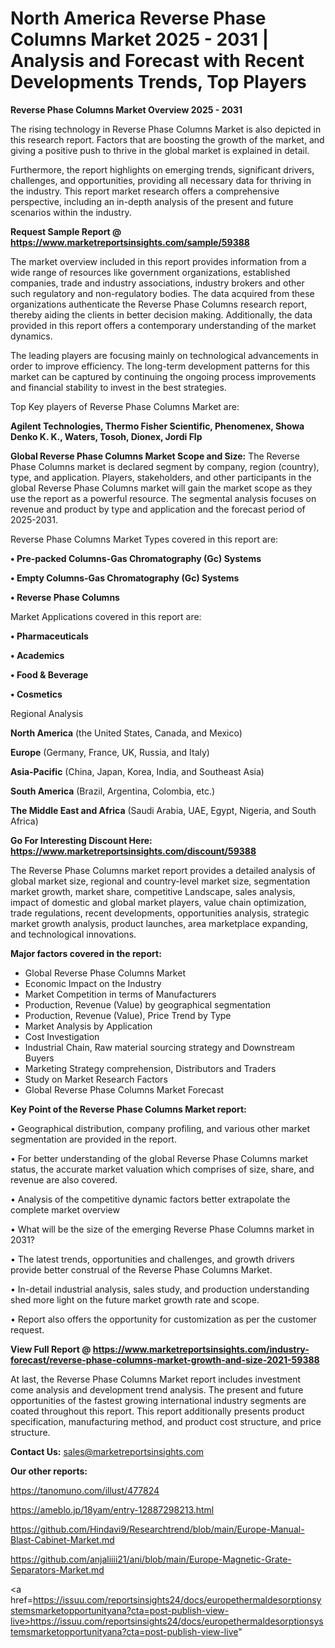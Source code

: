 # North America Reverse Phase Columns Market 2025 - 2031 | Analysis and Forecast with Recent Developments Trends, Top Players

<Strong> Reverse Phase Columns Market Overview 2025 - 2031</strong>

The rising technology in Reverse Phase Columns Market is also depicted in this research report. Factors that are boosting the growth of the market, and giving a positive push to thrive in the global market is explained in detail.

Furthermore, the report highlights on emerging trends, significant drivers, challenges, and opportunities, providing all necessary data for thriving in the industry. This report market research offers a comprehensive perspective, including an in-depth analysis of the present and future scenarios within the industry.

<strong>Request Sample Report @ <a href=https://www.marketreportsinsights.com/sample/59388>https://www.marketreportsinsights.com/sample/59388</a></strong>

The market overview included in this report provides information from a wide range of resources like government organizations, established companies, trade and industry associations, industry brokers and other such regulatory and non-regulatory bodies. The data acquired from these organizations authenticate the Reverse Phase Columns research report, thereby aiding the clients in better decision making. Additionally, the data provided in this report offers a contemporary understanding of the market dynamics.

The leading players are focusing mainly on technological advancements in order to improve efficiency. The long-term development patterns for this market can be captured by continuing the ongoing process improvements and financial stability to invest in the best strategies.

Top Key players of Reverse Phase Columns Market are:

<strong>Agilent Technologies, Thermo Fisher Scientific, Phenomenex, Showa Denko K. K., Waters, Tosoh, Dionex, Jordi Flp</strong>

<strong><b>Global Reverse Phase Columns Market Scope and Size:</b></strong>
The Reverse Phase Columns market is declared segment by company, region (country), type, and application. Players, stakeholders, and other participants in the global Reverse Phase Columns market will gain the market scope as they use the report as a powerful resource. The segmental analysis focuses on revenue and product by type and application and the forecast period of 2025-2031.

Reverse Phase Columns Market Types covered in this report are:

<strong>• Pre-packed Columns-Gas Chromatography (Gc) Systems

• Empty Columns-Gas Chromatography (Gc) Systems

• Reverse Phase Columns</strong>

Market Applications covered in this report are:

<strong>• Pharmaceuticals

• Academics

• Food & Beverage

• Cosmetics</strong> 

Regional Analysis

<strong>North America</strong> (the United States, Canada, and Mexico)

<strong>Europe</strong> (Germany, France, UK, Russia, and Italy)

<strong>Asia-Pacific</strong> (China, Japan, Korea, India, and Southeast Asia)

<strong>South America</strong> (Brazil, Argentina, Colombia, etc.)

<strong>The Middle East and Africa</strong> (Saudi Arabia, UAE, Egypt, Nigeria, and South Africa)

<strong>Go For Interesting Discount Here: <a href=https://www.marketreportsinsights.com/discount/59388>https://www.marketreportsinsights.com/discount/59388</a></strong>

The Reverse Phase Columns market report provides a detailed analysis of global market size, regional and country-level market size, segmentation market growth, market share, competitive Landscape, sales analysis, impact of domestic and global market players, value chain optimization, trade regulations, recent developments, opportunities analysis, strategic market growth analysis, product launches, area marketplace expanding, and technological innovations.

<strong><b>Major factors covered in the report:</b></strong>
<ul>
  <li>Global Reverse Phase Columns Market </li>
  <li>Economic Impact on the Industry</li>
  <li>Market Competition in terms of Manufacturers</li>
  <li>Production, Revenue (Value) by geographical segmentation</li>
  <li>Production, Revenue (Value), Price Trend by Type</li>
  <li>Market Analysis by Application</li>
  <li>Cost Investigation</li>
  <li>Industrial Chain, Raw material sourcing strategy and Downstream Buyers</li>
  <li>Marketing Strategy comprehension, Distributors and Traders</li>
  <li>Study on Market Research Factors</li>
  <li>Global Reverse Phase Columns Market Forecast</li>
</ul>

<strong><b>Key Point of the Reverse Phase Columns Market report:</b></strong>

• Geographical distribution, company profiling, and various other market segmentation are provided in the report.

• For better understanding of the global Reverse Phase Columns market status, the accurate market valuation which comprises of size, share, and revenue are also covered.

• Analysis of the competitive dynamic factors better extrapolate the complete market overview

• What will be the size of the emerging Reverse Phase Columns market in 2031?

• The latest trends, opportunities and challenges, and growth drivers provide better construal of the Reverse Phase Columns Market.

• In-detail industrial analysis, sales study, and production understanding shed more light on the future market growth rate and scope.

• Report also offers the opportunity for customization as per the customer request.

<strong><b>View Full Report @ <a href=https://www.marketreportsinsights.com/industry-forecast/reverse-phase-columns-market-growth-and-size-2021-59388>https://www.marketreportsinsights.com/industry-forecast/reverse-phase-columns-market-growth-and-size-2021-59388</a></b></strong>


At last, the Reverse Phase Columns Market report includes investment come analysis and development trend analysis. The present and future opportunities of the fastest growing international industry segments are coated throughout this report. This report additionally presents product specification, manufacturing method, and product cost structure, and price structure.

<strong>Contact Us:</strong>
sales@marketreportsinsights.com

<strong>Our other reports:</strong>

<a href=https://tanomuno.com/illust/477824>https://tanomuno.com/illust/477824</a>

<a href=https://ameblo.jp/18yam/entry-12887298213.html>https://ameblo.jp/18yam/entry-12887298213.html</a>

<a href=https://github.com/Hindavi9/Researchtrend/blob/main/Europe-Manual-Blast-Cabinet-Market.md>https://github.com/Hindavi9/Researchtrend/blob/main/Europe-Manual-Blast-Cabinet-Market.md</a>

<a href=https://github.com/anjaliiii21/ani/blob/main/Europe-Magnetic-Grate-Separators-Market.md>https://github.com/anjaliiii21/ani/blob/main/Europe-Magnetic-Grate-Separators-Market.md</a>

<a href=https://issuu.com/reportsinsights24/docs/europethermaldesorptionsystemsmarketopportunityana?cta=post-publish-view-live>https://issuu.com/reportsinsights24/docs/europethermaldesorptionsystemsmarketopportunityana?cta=post-publish-view-live</a>"
